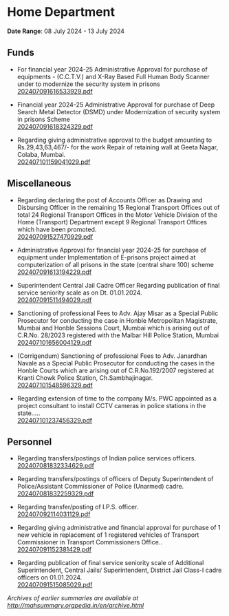 # Home Department

**Date Range**: 08 July 2024 - 13 July 2024


## Funds
- For financial year 2024-25 Administrative Approval for purchase of equipments - (C.C.T.V.) and X-Ray Based Full Human Body Scanner under to modernize the security system in prisons\
  [202407091616533929.pdf](https://gr.maharashtra.gov.in/Site/Upload/Government%20Resolutions/English/202407091616533929.pdf)

- Financial year 2024-25 Administrative Approval for purchase of  Deep Search Metal Detector (DSMD) under Modernization of security system in prisons Scheme\
  [202407091618324329.pdf](https://gr.maharashtra.gov.in/Site/Upload/Government%20Resolutions/English/202407091618324329.pdf)

- Regarding giving administrative approval to the budget amounting to Rs.29,43,63,467/- for the work Repair of retaining wall at Geeta Nagar, Colaba, Mumbai.\
  [202407101159041029.pdf](https://gr.maharashtra.gov.in/Site/Upload/Government%20Resolutions/English/202407101159041029.pdf)

## Miscellaneous
- Regarding declaring the post of Accounts Officer as Drawing and Disbursing Officer in the remaining 15 Regional Transport Offices out of total 24 Regional Transport Offices in the Motor Vehicle Division of the Home (Transport) Department except 9 Regional Transport Offices which have been promoted.\
  [202407091527470929.pdf](https://gr.maharashtra.gov.in/Site/Upload/Government%20Resolutions/English/202407091527470929.pdf)

- Administrative Approval for financial year 2024-25  for purchase of equipment under Implementation of  E-prisons project aimed at computerization of all prisons in the state (central share 100) scheme\
  [202407091613194229.pdf](https://gr.maharashtra.gov.in/Site/Upload/Government%20Resolutions/English/202407091613194229.pdf)

- Superintendent Central Jail Cadre Officer Regarding publication of final service seniority scale as on Dt.  01.01.2024.\
  [202407091511494029.pdf](https://gr.maharashtra.gov.in/Site/Upload/Government%20Resolutions/English/202407091511494029.pdf)

- Sanctioning of professional Fees to Adv. Ajay Misar as a Special Public Prosecutor for conducting the case in Honble Metropolitan Magistrate, Mumbai and Honble Sessions Court, Mumbai which is arising out of C.R.No. 28/2023 registered with the Malbar Hill Police Station, Mumbai\
  [202407101656004129.pdf](https://gr.maharashtra.gov.in/Site/Upload/Government%20Resolutions/English/202407101656004129.pdf)

- (Corrigendum) Sanctioning of professional Fees to Adv. Janardhan Navale  as a Special Public Prosecutor for conducting the cases in the Honble Courts which are arising out of C.R.No.192/2007 registered at Kranti Chowk Police Station, Ch.Sambhajinagar.\
  [202407101548596329.pdf](https://gr.maharashtra.gov.in/Site/Upload/Government%20Resolutions/English/202407101548596329.pdf)

- Regarding extension of time to the company M/s. PWC appointed as a project consultant to install CCTV cameras in police stations in the state.....\
  [202407101237456329.pdf](https://gr.maharashtra.gov.in/Site/Upload/Government%20Resolutions/English/202407101237456329.pdf)

## Personnel
- Regarding transfers/postings of Indian police services officers.\
  [202407081832334629.pdf](https://gr.maharashtra.gov.in/Site/Upload/Government%20Resolutions/English/202407081832334629.pdf)

- Regarding transfers/postings of officers of Deputy Superintendent of Police/Assistant Commissioner of Police (Unarmed) cadre.\
  [202407081832259329.pdf](https://gr.maharashtra.gov.in/Site/Upload/Government%20Resolutions/English/202407081832259329.pdf)

- Regarding transfer/posting of I.P.S. officer.\
  [202407092114031129.pdf](https://gr.maharashtra.gov.in/Site/Upload/Government%20Resolutions/English/202407092114031129.pdf)

- Regarding giving administrative and financial approval for purchase of 1 new vehicle in replacement of 1 registered vehicles of Transport Commissioner in Transport Commissioners Office..\
  [202407091152381429.pdf](https://gr.maharashtra.gov.in/Site/Upload/Government%20Resolutions/English/202407091152381429.pdf)

- Regarding publication of final service seniority scale of Additional Superintendent, Central Jails/ Superintendent, District Jail Class-I cadre officers on 01.01.2024.\
  [202407091515085029.pdf](https://gr.maharashtra.gov.in/Site/Upload/Government%20Resolutions/English/202407091515085029.pdf)


*Archives of earlier summaries are available at http://mahsummary.orgpedia.in/en/archive.html*